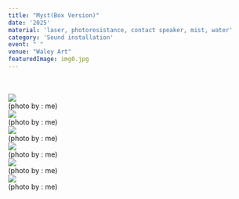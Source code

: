 ```yaml
---
title: "Myst(Box Version)"
date: '2025'
material: 'laser, photoresistance, contact speaker, mist, water'
category: 'Sound installation'
event: " "
venue: "Waley Art"
featuredImage: img0.jpg
---
```

  <div class="box">
      <div class="dscrptn">
        <br>
      </div>
  </div>

  <div class="box">
      <div class="dscrptn">
        <br>
      </div>
  </div>

  <div class="box">
      <img class="subimg" src="./img1.jpg">
      <div class="photocredit">(photo by : me)</div>
  </div>
  <div class="box">
      <img class="subimg" src="./img2.jpg">
      <div class="photocredit">(photo by : me)</div>
  </div>
  <div class="box">
      <img class="subimg" src="./img3.jpg">
      <div class="photocredit">(photo by : me)</div>
  </div>
  <div class="box">
      <img class="subimg" src="./img4.jpg">
      <div class="photocredit">(photo by : me)</div>
  </div>
  <div class="box">
      <img class="subimg" src="./img5.jpg">
      <div class="photocredit">(photo by : me)</div>
  </div>
  <div class="box">
      <img class="subimg" src="./img6.jpg">
      <div class="photocredit">(photo by : me)</div>
  </div>


  <div class="box"></div>

  <!-- <iframe title="vimeo-player" src="https://player.vimeo.com/video/1069926808?h=06fb2c96db" frameborder="0" allowfullscreen></iframe> -->

  <div class="box"></div>
